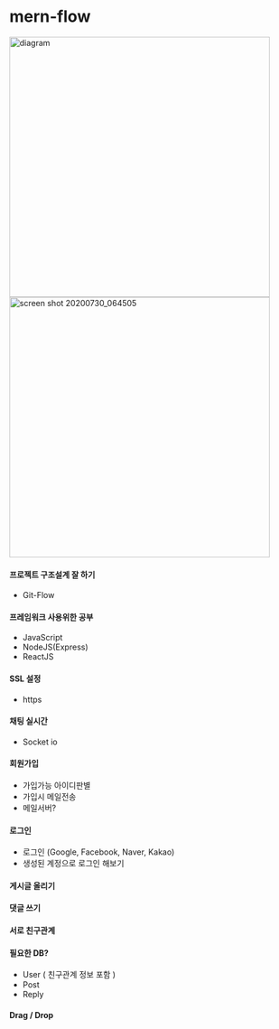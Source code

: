 # mern-flow

<img width="461" alt="diagram" src="https://drive.google.com/file/d/12Zzqrko5rRS47RJA832w7Uc8tbrujLCd">
<img width="461" alt="screen shot 20200730_064505" src="https://user-images.githubusercontent.com/58670931/88857042-83d10c00-d230-11ea-99ad-095751cea33a.jpg">

#### 프로젝트 구조설계 잘 하기
- Git-Flow

#### 프레임워크 사용위한 공부
- JavaScript
- NodeJS(Express)
- ReactJS

#### SSL 설정
- https

#### 채팅 실시간
- Socket io 

#### 회원가입
- 가입가능 아이디판별
- 가입시 메일전송
- 메일서버?

#### 로그인
- 로그인 (Google, Facebook, Naver, Kakao)
- 생성된 계정으로 로그인 해보기

#### 게시글 올리기

#### 댓글 쓰기

#### 서로 친구관계

#### 필요한 DB?
- User ( 친구관계 정보 포함 )
- Post
- Reply

#### Drag / Drop
